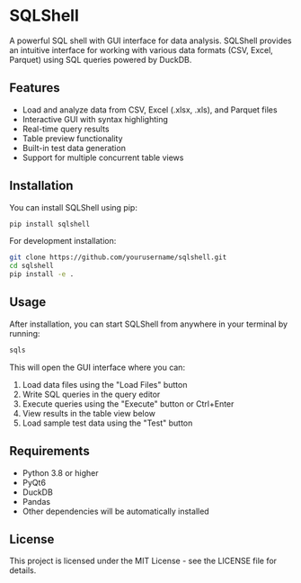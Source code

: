 # SQLShell

A powerful SQL shell with GUI interface for data analysis. SQLShell provides an intuitive interface for working with various data formats (CSV, Excel, Parquet) using SQL queries powered by DuckDB.

## Features

- Load and analyze data from CSV, Excel (.xlsx, .xls), and Parquet files
- Interactive GUI with syntax highlighting
- Real-time query results
- Table preview functionality
- Built-in test data generation
- Support for multiple concurrent table views

## Installation

You can install SQLShell using pip:

```bash
pip install sqlshell
```

For development installation:

```bash
git clone https://github.com/yourusername/sqlshell.git
cd sqlshell
pip install -e .
```

## Usage

After installation, you can start SQLShell from anywhere in your terminal by running:

```bash
sqls
```

This will open the GUI interface where you can:
1. Load data files using the "Load Files" button
2. Write SQL queries in the query editor
3. Execute queries using the "Execute" button or Ctrl+Enter
4. View results in the table view below
5. Load sample test data using the "Test" button

## Requirements

- Python 3.8 or higher
- PyQt6
- DuckDB
- Pandas
- Other dependencies will be automatically installed

## License

This project is licensed under the MIT License - see the LICENSE file for details. 